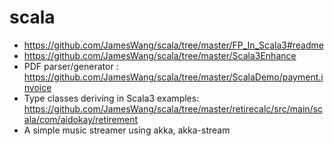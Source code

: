 # scala
- https://github.com/JamesWang/scala/tree/master/FP_In_Scala3#readme
- https://github.com/JamesWang/scala/tree/master/Scala3Enhance
- PDF parser/generator : https://github.com/JamesWang/scala/tree/master/ScalaDemo/payment.invoice
- Type classes deriving in Scala3 examples: https://github.com/JamesWang/scala/tree/master/retirecalc/src/main/scala/com/aidokay/retirement
- A simple music streamer using akka, akka-stream

